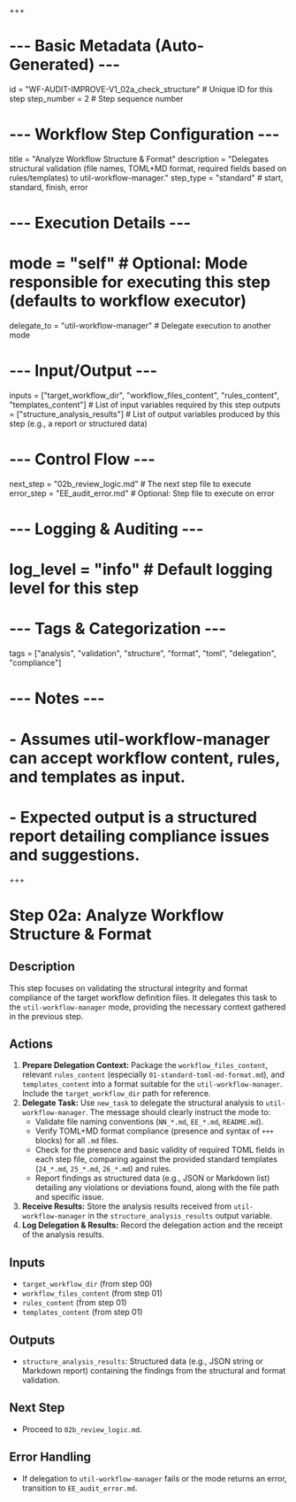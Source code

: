 +++
# --- Basic Metadata (Auto-Generated) ---
id = "WF-AUDIT-IMPROVE-V1_02a_check_structure" # Unique ID for this step
step_number = 2 # Step sequence number
# --- Workflow Step Configuration ---
title = "Analyze Workflow Structure & Format"
description = "Delegates structural validation (file names, TOML+MD format, required fields based on rules/templates) to util-workflow-manager."
step_type = "standard" # start, standard, finish, error
# --- Execution Details ---
# mode = "self" # Optional: Mode responsible for executing this step (defaults to workflow executor)
delegate_to = "util-workflow-manager" # Delegate execution to another mode
# --- Input/Output ---
inputs = ["target_workflow_dir", "workflow_files_content", "rules_content", "templates_content"] # List of input variables required by this step
outputs = ["structure_analysis_results"] # List of output variables produced by this step (e.g., a report or structured data)
# --- Control Flow ---
next_step = "02b_review_logic.md" # The next step file to execute
error_step = "EE_audit_error.md" # Optional: Step file to execute on error
# --- Logging & Auditing ---
# log_level = "info" # Default logging level for this step
# --- Tags & Categorization ---
tags = ["analysis", "validation", "structure", "format", "toml", "delegation", "compliance"]
# --- Notes ---
# - Assumes util-workflow-manager can accept workflow content, rules, and templates as input.
# - Expected output is a structured report detailing compliance issues and suggestions.
+++

# Step 02a: Analyze Workflow Structure & Format

## Description

This step focuses on validating the structural integrity and format compliance of the target workflow definition files. It delegates this task to the `util-workflow-manager` mode, providing the necessary context gathered in the previous step.

## Actions

1.  **Prepare Delegation Context:** Package the `workflow_files_content`, relevant `rules_content` (especially `01-standard-toml-md-format.md`), and `templates_content` into a format suitable for the `util-workflow-manager`. Include the `target_workflow_dir` path for reference.
2.  **Delegate Task:** Use `new_task` to delegate the structural analysis to `util-workflow-manager`. The message should clearly instruct the mode to:
    *   Validate file naming conventions (`NN_*.md`, `EE_*.md`, `README.md`).
    *   Verify TOML+MD format compliance (presence and syntax of `+++` blocks) for all `.md` files.
    *   Check for the presence and basic validity of required TOML fields in each step file, comparing against the provided standard templates (`24_*.md`, `25_*.md`, `26_*.md`) and rules.
    *   Report findings as structured data (e.g., JSON or Markdown list) detailing any violations or deviations found, along with the file path and specific issue.
3.  **Receive Results:** Store the analysis results received from `util-workflow-manager` in the `structure_analysis_results` output variable.
4.  **Log Delegation & Results:** Record the delegation action and the receipt of the analysis results.

## Inputs

*   `target_workflow_dir` (from step 00)
*   `workflow_files_content` (from step 01)
*   `rules_content` (from step 01)
*   `templates_content` (from step 01)

## Outputs

*   `structure_analysis_results`: Structured data (e.g., JSON string or Markdown report) containing the findings from the structural and format validation.

## Next Step

*   Proceed to `02b_review_logic.md`.

## Error Handling

*   If delegation to `util-workflow-manager` fails or the mode returns an error, transition to `EE_audit_error.md`.